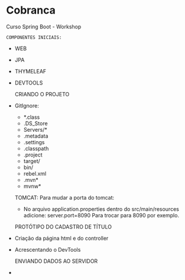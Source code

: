 # Cobranca
Curso Spring Boot - Workshop


    COMPONENTES INICIAIS:
- WEB
- JPA
- THYMELEAF
- DEVTOOLS

    CRIANDO O PROJETO
- GitIgnore:
	- *.class
	- .DS_Store
	- Servers/*
	- .metadata
	- .settings
	- .classpath
	- .project
	- target/
	- bin/
	- rebel.xml
	- .mvn*
	- mvnw*

    TOMCAT:
Para mudar a porta do tomcat:
	* No arquivo application.properties dentro do src/main/resources adicione:
	server.port=8090
	Para trocar para 8090 por exemplo. 
	
	
    PROTÓTIPO DO CADASTRO DE TÍTULO
- Criação da página html e do controller
- Acrescentando o DevTools

    ENVIANDO DADOS AO SERVIDOR
- 
